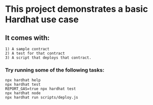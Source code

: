 # **This project demonstrates a basic Hardhat use case**
## It comes with:
    1) A sample contract
    2) A test for that contract 
    3) A script that deploys that contract.

### Try running some of the following tasks:

```shell
npx hardhat help
npx hardhat test
REPORT_GAS=true npx hardhat test
npx hardhat node
npx hardhat run scripts/deploy.js
```

 
 
